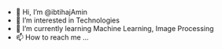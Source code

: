 - 👋 Hi, I’m @ibtihajAmin
- 👀 I’m interested in Technologies
- 🌱 I’m currently learning Machine Learning, Image Processing
- 📫 How to reach me ...

<!---
ibtihajAmin/ibtihajAmin is a ✨ special ✨ repository because its `README.md` (this file) appears on your GitHub profile.
You can click the Preview link to take a look at your changes.
--->
